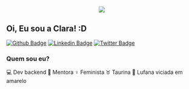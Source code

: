 
<h1 align="center">
  <img src="https://media.giphy.com/media/xSS0vcjoQM8KY/giphy.gif">
</h1>

<h2> Oi, Eu sou a Clara! :D </h2>

[![Github Badge](https://img.shields.io/badge/-Github-000?style=flat-square&logo=Github&logoColor=white&link=https://github.com/claravidal)](https://github.com/claravidal)
[![Linkedin Badge](https://img.shields.io/badge/-LinkedIn-blue?style=flat-square&logo=Linkedin&logoColor=white&link=https://www.linkedin.com/in/clara-vidal-carvalho/)](https://www.linkedin.com/in/clara-vidal-carvalho/)
[![Twitter Badge](https://img.shields.io/badge/-Twitter-1ca0f1?style=flat-square&labelColor=1ca0f1&logo=twitter&logoColor=white&link=https://twitter.com/vidalclaa)](https://twitter.com/vidalclaa)


### Quem sou eu?
💻 Dev backend
📕 Mentora
♀ Feminista
♉ Taurina
💛 Lufana viciada em amarelo
